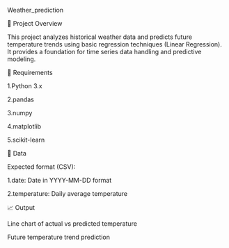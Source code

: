 Weather_prediction

📌 Project Overview

This project analyzes historical weather data and predicts future temperature trends using basic regression techniques (Linear Regression). 
It provides a foundation for time series data handling and predictive modeling.

🧰 Requirements

1.Python 3.x

2.pandas

3.numpy

4.matplotlib

5.scikit-learn

📂 Data

Expected format (CSV):

1.date: Date in YYYY-MM-DD format

2.temperature: Daily average temperature

📈 Output

Line chart of actual vs predicted temperature

Future temperature trend prediction

